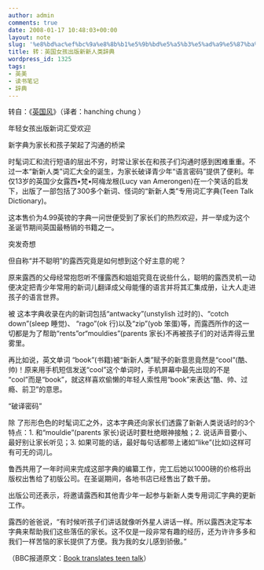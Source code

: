 ```yaml
---
author: admin
comments: true
date: 2008-01-17 10:48:03+00:00
layout: note
slug: '%e8%bd%ac%ef%bc%9a%e8%8b%b1%e5%9b%bd%e5%a5%b3%e5%ad%a9%e5%87%ba%e7%89%88%e6%96%b0%e6%96%b0%e4%ba%ba%e7%b1%bb%e8%be%9e%e5%85%b8'
title: 转：英国女孩出版新新人类辞典
wordpress_id: 1325
tags:
- 英美
- 读书笔记
- 辞典
---
```


转自：《[英国风](http://ukislandrace.blogspot.com/)》（译者：hanching chung ）

年轻女孩出版新词汇受欢迎 
  
新字典为家长和孩子架起了沟通的桥梁 

时髦词汇和流行短语的层出不穷，时常让家长在和孩子们沟通时感到困难重重。不过一本“新新人类”词汇大全的诞生，为家长破译青少年“语言密码”提供了便利。年仅13岁的英国少女露西•梵•阿梅龙根(Lucy van Amerongen)在一个笑话的启发下，出版了一部包括了300多个新词、怪词的“新新人类”专用词汇字典(Teen Talk Dictionary)。

这本售价为4.99英镑的字典一问世便受到了家长们的热烈欢迎，并一举成为这个圣诞节期间英国最畅销的书籍之一。

突发奇想

但自称“并不聪明”的露西究竟是如何想到这个好主意的呢？

原来露西的父母经常抱怨听不懂露西和姐姐究竟在说些什么，聪明的露西灵机一动便决定把青少年常用的新词儿翻译成父母能懂的语言并将其汇集成册，让大人走进孩子的语言世界。

被 这本字典收录在内的新词包括“antwacky”(unstylish 过时的)、“cotch down”(sleep 睡觉)、 “rago”(ok 行)以及“zip”(yob 笨蛋)等，而露西所作的这一切都是为了帮助“rents”or“mouldies”(parents 家长)不再被孩子们的对话弄得云里雾里。 

再比如说，英文单词 “book”(书籍)被“新新人类”赋予的新意思竟然是“cool”(酷、帅)！原来用手机短信发送“cool”这个单词时，手机屏幕中最先出现的不是 “cool”而是“book”，就这样喜欢偷懒的年轻人索性用“book”来表达“酷、帅、过瘾、前卫”的意思。

“破译密码”

除 了形形色色的时髦词汇之外，这本字典还向家长们透露了新新人类说话时的3个特点：1. 和“mouldie”(parents 家长)说话时要杜绝眼神接触；2. 说话声音要小、最好别让家长听见；3. 如果可能的话，最好每句话都带上诸如“like”(比如)这样可有可无的词儿。

鲁西共用了一年时间来完成这部字典的编纂工作，完工后她以1000磅的价格将出版权出售给了初版公司。在圣诞期间，各地书店已经售出了数千册。

出版公司还表示，将邀请露西和其他青少年一起参与新新人类专用词汇字典的更新工作。

露西的爸爸说，“有时候听孩子们讲话就像听外星人讲话一样。所以露西决定写本字典来帮助我们这些落伍的家长。这不仅是一段非常有趣的经历，还为许许多多和我们一样苦恼的家长提供了方便。我为我的女儿感到骄傲。”

（BBC报道原文：[Book translates teen talk](http://news.bbc.co.uk/1/hi/help/3681938.stm)）
